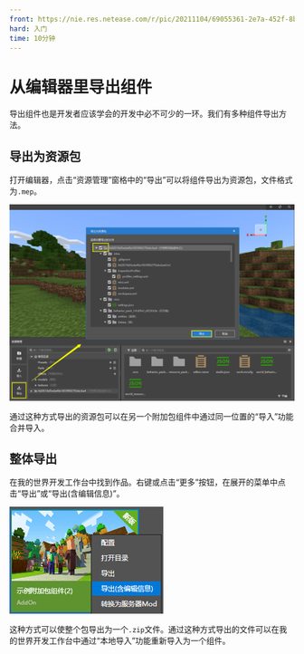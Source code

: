 ```yaml
---
front: https://nie.res.netease.com/r/pic/20211104/69055361-2e7a-452f-8b1a-f23e1262a03a.jpg
hard: 入门
time: 10分钟
---
```


# 从编辑器里导出组件

导出组件也是开发者应该学会的开发中必不可少的一环。我们有多种组件导出方法。

## 导出为资源包

打开编辑器，点击“资源管理”窗格中的“导出”可以将组件导出为资源包，文件格式为`.mep`。

![](./images/11.6_export.png)

通过这种方式导出的资源包可以在另一个附加包组件中通过同一位置的“导入”功能合并导入。

## 整体导出

在我的世界开发工作台中找到作品。右键或点击“更多”按钮，在展开的菜单中点击“导出”或“导出(含编辑信息)”。

![](./images/11.6_export_2.png)

这种方式可以使整个包导出为一个`.zip`文件。通过这种方式导出的文件可以在我的世界开发工作台中通过“本地导入”功能重新导入为一个组件。